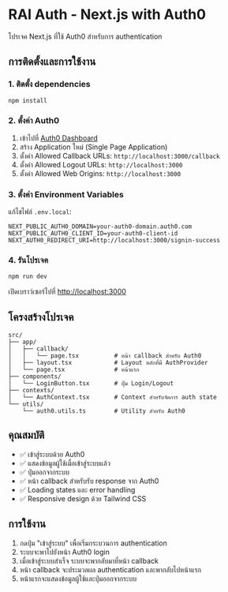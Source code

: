 # RAI Auth - Next.js with Auth0

โปรเจค Next.js ที่ใช้ Auth0 สำหรับการ authentication

## การติดตั้งและการใช้งาน

### 1. ติดตั้ง dependencies

```bash
npm install
```

### 2. ตั้งค่า Auth0

1. เข้าไปที่ [Auth0 Dashboard](https://manage.auth0.com/)
2. สร้าง Application ใหม่ (Single Page Application)
3. ตั้งค่า Allowed Callback URLs: `http://localhost:3000/callback`
4. ตั้งค่า Allowed Logout URLs: `http://localhost:3000`
5. ตั้งค่า Allowed Web Origins: `http://localhost:3000`

### 3. ตั้งค่า Environment Variables

แก้ไขไฟล์ `.env.local`:

```env
NEXT_PUBLIC_AUTH0_DOMAIN=your-auth0-domain.auth0.com
NEXT_PUBLIC_AUTH0_CLIENT_ID=your-auth0-client-id
NEXT_AUTH0_REDIRECT_URI=http://localhost:3000/signin-success
```

### 4. รันโปรเจค

```bash
npm run dev
```

เปิดเบราว์เซอร์ไปที่ [http://localhost:3000](http://localhost:3000)

## โครงสร้างโปรเจค

```
src/
├── app/
│   ├── callback/
│   │   └── page.tsx          # หน้า callback สำหรับ Auth0
│   ├── layout.tsx            # Layout หลักที่มี AuthProvider
│   └── page.tsx              # หน้าแรก
├── components/
│   └── LoginButton.tsx       # ปุ่ม Login/Logout
├── contexts/
│   └── AuthContext.tsx       # Context สำหรับจัดการ auth state
└── utils/
    └── auth0.utils.ts        # Utility สำหรับ Auth0
```

## คุณสมบัติ

- ✅ เข้าสู่ระบบด้วย Auth0
- ✅ แสดงข้อมูลผู้ใช้เมื่อเข้าสู่ระบบแล้ว
- ✅ ปุ่มออกจากระบบ
- ✅ หน้า callback สำหรับรับ response จาก Auth0
- ✅ Loading states และ error handling
- ✅ Responsive design ด้วย Tailwind CSS

## การใช้งาน

1. กดปุ่ม "เข้าสู่ระบบ" เพื่อเริ่มกระบวนการ authentication
2. ระบบจะพาไปยังหน้า Auth0 login
3. เมื่อเข้าสู่ระบบสำเร็จ ระบบจะพากลับมาที่หน้า callback
4. หน้า callback จะประมวลผล authentication และพากลับไปหน้าแรก
5. หน้าแรกจะแสดงข้อมูลผู้ใช้และปุ่มออกจากระบบ
